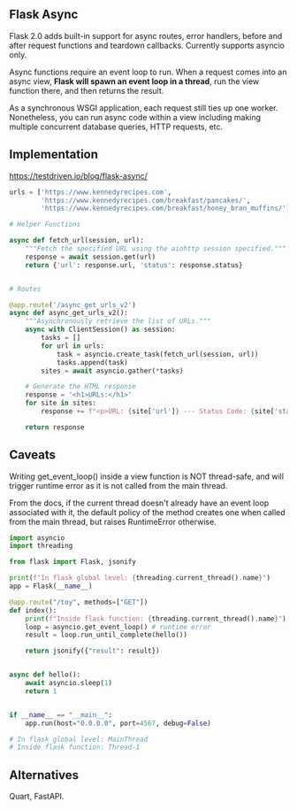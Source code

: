 ## Flask Async

Flask 2.0 adds built-in support for async routes, error handlers, before and after request functions and teardown callbacks. Currently supports asyncio only.

Async functions require an event loop to run. When a request comes into an async view, **Flask will spawn an event loop in a thread**, run the view function there, and then returns the result.

As a synchronous WSGI application, each request still ties up one worker. Nonetheless, you can run async code within a view including making multiple concurrent database queries, HTTP requests, etc.

## Implementation

https://testdriven.io/blog/flask-async/

```py
urls = ['https://www.kennedyrecipes.com',
        'https://www.kennedyrecipes.com/breakfast/pancakes/',
        'https://www.kennedyrecipes.com/breakfast/honey_bran_muffins/']

# Helper Functions

async def fetch_url(session, url):
    """Fetch the specified URL using the aiohttp session specified."""
    response = await session.get(url)
    return {'url': response.url, 'status': response.status}


# Routes

@app.route('/async_get_urls_v2')
async def async_get_urls_v2():
    """Asynchronously retrieve the list of URLs."""
    async with ClientSession() as session:
        tasks = []
        for url in urls:
            task = asyncio.create_task(fetch_url(session, url))
            tasks.append(task)
        sites = await asyncio.gather(*tasks)

    # Generate the HTML response
    response = '<h1>URLs:</h1>'
    for site in sites:
        response += f"<p>URL: {site['url']} --- Status Code: {site['status']}</p>"

    return response
```

## Caveats

Writing get_event_loop() inside a view function is NOT thread-safe, and will trigger runtime error as it is not called from the main thread.

From the docs, if the current thread doesn't already have an event loop associated with it, the default policy of the method creates one when called from the main thread, but raises RuntimeError otherwise.

```py
import asyncio
import threading

from flask import Flask, jsonify

print(f"In flask global level: {threading.current_thread().name}")
app = Flask(__name__)

@app.route("/toy", methods=["GET"])
def index():
    print(f"Inside flask function: {threading.current_thread().name}")
    loop = asyncio.get_event_loop() # runtime error
    result = loop.run_until_complete(hello())

    return jsonify({"result": result})


async def hello():
    await asyncio.sleep(1)
    return 1


if __name__ == "__main__":
    app.run(host="0.0.0.0", port=4567, debug=False)

# In flask global level: MainThread
# Inside flask function: Thread-1
```

## Alternatives

Quart, FastAPI.
